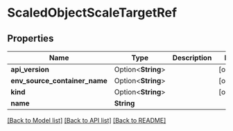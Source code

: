 # ScaledObjectScaleTargetRef

## Properties

Name | Type | Description | Notes
------------ | ------------- | ------------- | -------------
**api_version** | Option<**String**> |  | [optional]
**env_source_container_name** | Option<**String**> |  | [optional]
**kind** | Option<**String**> |  | [optional]
**name** | **String** |  | 

[[Back to Model list]](../README.md#documentation-for-models) [[Back to API list]](../README.md#documentation-for-api-endpoints) [[Back to README]](../README.md)


